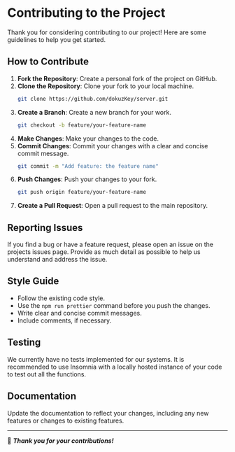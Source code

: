 # Contributing to the Project

Thank you for considering contributing to our project! Here are some guidelines to help you get started.

## How to Contribute

1. **Fork the Repository**: Create a personal fork of the project on GitHub.
2. **Clone the Repository**: Clone your fork to your local machine.
    ```sh
    git clone https://github.com/dokuzKey/server.git
    ```
3. **Create a Branch**: Create a new branch for your work.
    ```sh
    git checkout -b feature/your-feature-name
    ```
4. **Make Changes**: Make your changes to the code.
5. **Commit Changes**: Commit your changes with a clear and concise commit message.
    ```sh
    git commit -m "Add feature: the feature name"
    ```
6. **Push Changes**: Push your changes to your fork.
    ```sh
    git push origin feature/your-feature-name
    ```
7. **Create a Pull Request**: Open a pull request to the main repository.

## Reporting Issues

If you find a bug or have a feature request, please open an issue on the projects issues page. Provide as much detail as possible to help us understand and address the issue.

## Style Guide

- Follow the existing code style.
- Use the `npm run prettier` command before you push the changes.
- Write clear and concise commit messages.
- Include comments, if necessary.

## Testing

We currently have no tests implemented for our systems. It is recommended to use Insomnia with a locally hosted instance of your code to test out all the functions.

## Documentation

Update the documentation to reflect your changes, including any new features or changes to existing features.
____

🙏 ***Thank you for your contributions!***
